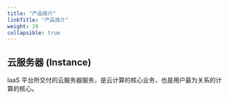 ```yaml
---
title: "产品简介"
linkTitle: "产品简介"
weight: 20
collapsible: true
---
```


## 云服务器 (Instance)

 IaaS 平台所交付的云服务器服务，是云计算的核心业务，也是用户最为关系的计算的核心。